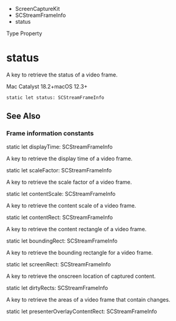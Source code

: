 

- ScreenCaptureKit
- SCStreamFrameInfo
-  status 

Type Property

# status

A key to retrieve the status of a video frame.

Mac Catalyst 18.2+macOS 12.3+

``` source
static let status: SCStreamFrameInfo
```

## See Also

### Frame information constants

static let displayTime: SCStreamFrameInfo

A key to retrieve the display time of a video frame.

static let scaleFactor: SCStreamFrameInfo

A key to retrieve the scale factor of a video frame.

static let contentScale: SCStreamFrameInfo

A key to retrieve the content scale of a video frame.

static let contentRect: SCStreamFrameInfo

A key to retrieve the content rectangle of a video frame.

static let boundingRect: SCStreamFrameInfo

A key to retrieve the bounding rectangle for a video frame.

static let screenRect: SCStreamFrameInfo

A key to retrieve the onscreen location of captured content.

static let dirtyRects: SCStreamFrameInfo

A key to retrieve the areas of a video frame that contain changes.

static let presenterOverlayContentRect: SCStreamFrameInfo

